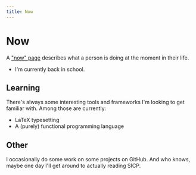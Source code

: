 ```yaml
---
title: Now
---
```


# Now

A ["now" page](https://nownownow.com/about) describes what a person is doing at the moment in their life.

- I'm currently back in school.

## Learning

There's always some interesting tools and frameworks I'm looking to get familiar with. Among those are currently:

- LaTeX typesetting
- A (purely) functional programming language

## Other

I occasionally do some work on some projects on GitHub. And who knows, maybe one day I'll get around to actually reading SICP.
